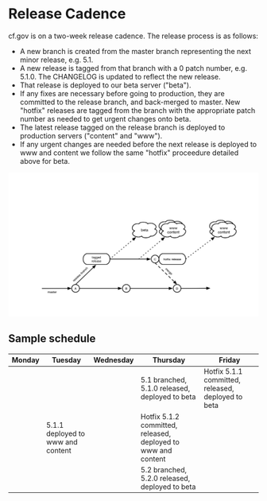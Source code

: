 # Release Cadence

cf.gov is on a two-week release cadence. The release process is as follows:

- A new branch is created from the master branch representing the next minor release, e.g. 5.1. 
- A new release is tagged from that branch with a 0 patch number, e.g. 5.1.0. The CHANGELOG is updated to reflect the new release.
- That release is deployed to our beta server ("beta").
- If any fixes are necessary before going to production, they are committed to the release branch, and back-merged to master. New "hotfix" releases are tagged from the branch with the appropriate patch number as needed to get urgent changes onto beta.
- The latest release tagged on the release branch is deployed to production servers ("content" and "www"). 
- If any urgent changes are needed before the next release is deployed to www and content we follow the same "hotfix" proceedure detailed above for beta.

![Release cadence](img/release-cadence.png)

## Sample schedule

| Monday | Tuesday | Wednesday | Thursday | Friday |
| ------ | ------- | --------- | -------- | ------ | 
| | | | 5.1 branched, 5.1.0 released, deployed to beta | Hotfix 5.1.1 committed, released, deployed to beta |
| | 5.1.1 deployed to www and content | | Hotfix 5.1.2 committed, released, deployed to www and content | |
| | | | 5.2 branched, 5.2.0 released, deployed to beta | | 
